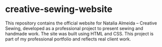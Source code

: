 # creative-sewing-website
This repository contains the official website for Natalia Almeida – Creative Sewing, developed as a professional project to present sewing and handmade work. The site was built using HTML and CSS. This project is part of my professional portfolio and reflects real client work.
